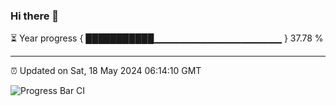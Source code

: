 ### Hi there 👋

⏳ Year progress { ███████████▁▁▁▁▁▁▁▁▁▁▁▁▁▁▁▁▁▁▁ } 37.78 %

---

⏰ Updated on Sat, 18 May 2024 06:14:10 GMT

![Progress Bar CI](https://github.com/liununu/liununu/workflows/Progress%20Bar%20CI/badge.svg)
